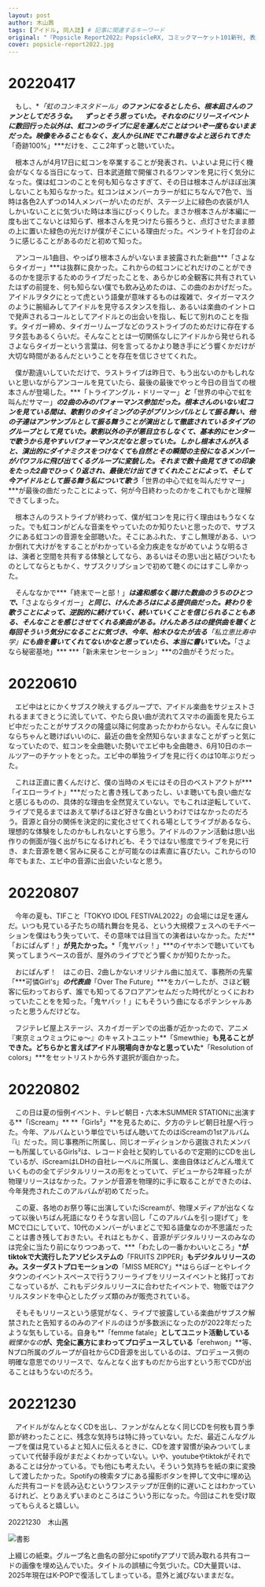 ```yaml
---
layout: post
author: 木山茜
tags: [アイドル, 同人誌] # 記事に関連するキーワード
original: "『Popsicle Report2022』PopsicleRX, コミックマーケット101新刊, 表紙イラスト:きた～のゆ～すけ, 発行日:2022年12月30日" # 初出情報
cover: popsicle-report2022.jpg
---
```

# 20220417
　もし、**「虹のコンキスタドール」**のファンになるとしたら、**根本凪**さんのファンとしてだろうな。
　ずっとそう思っていた。それなのにリリースイベントに数回行った以外は、虹コンのライブに足を運んだことはついぞ一度もないままだった。映像をみることもなく、友人からLINEでこれ聴きなよと送られてきた***「奇跡100%」***だけを、ここ2年ずっと聴いていた。

　根本さんが4月17日に虹コンを卒業することが発表され、いよいよ見に行く機会がなくなる当日になって、日本武道館で開催されるワンマンを見に行く気分になった。僕は虹コンのことを何も知らなさすぎて、その日は根本さんがほぼ出演しないことも知らなかった。虹コンはメンバーカラーが虹にちなんで7色で、当時は各色2人ずつの14人メンバーがいたのだが、ステージ上に緑色の衣装が1人しかいないことに気づいた時は本当にびっくりした。まさか根本さんが本編に一度も出てこないとは知らず、根本さんを見つけたら振ろうと、点灯させたまま膝の上に置いた緑色の光だけが僕がそこにいる理由だった。ペンライトを灯台のように感じることがあるのだと初めて知った。

　アンコール1曲目、やっぱり根本さんがいないまま披露された新曲***「さよならタイガー」***は抜群に良かった。これからの虹コンにどれだけのことができるのかを提示するためのライブだったことを、あらかじめ全観客に共有されていたはずの前提を、何も知らない僕でも飲み込めたのは、この曲のおかげだった。アイドルヲタクにとって虎という語彙が意味するものは複雑で、タイガーマスクのように腕組みしてアイドルを見守るスタンスを指し、あるいは楽曲のイントロで発声されるコールとしてアイドルとの出会いを指し、転じて別れのことを指す。タイガー締め、タイガーリムーブなどのラストライブのためだけに存在するヲタ芸もあるくらいだ。そんなこととは一切関係なしにアイドルから発せられるさよならタイガーという言葉は、何を言ってるかより聴き手にどう響くかだけが大切な時間があるんだということを存在を信じさせてくれた。

　僕が勘違いしていただけで、ラストライブは昨日で、もう出ないのかもしれないと思いながらアンコールを見ていたら、最後の最後でやっと今日の目当ての根本さんが登場した。***「トライアングル・ドリーマー」***と***「世界の中心で虹を叫んだサマー」***の2曲のみのパフォーマンス参加だった。根本さんのいない虹コンを見ている間は、歌割りのタイミングの子がプリンシパルとして振る舞い、他の子達はアンサンブルとして振る舞うことが演出として徹底されているタイプのグループとして見ていた。歌割以外の子が悪目立ちしなくて、基本的にセンターで歌うから見やすいパフォーマンスだなと思っていた。しかし根本さんが入ると、演出的にダイナミクスをつけなくても自然とその瞬間の主役になるメンバーがパワフルに飛び出てくるグループに変貌した。それまで数十曲見てきての印象をたった2曲でひっくり返され、最後だけ出てきてくれたことによって、そして今アイドルとして振る舞う私について歌う***「世界の中心で虹を叫んだサマー」***が最後の曲だったことによって、何が今日終わったのかをこれでもかと理解できてしまった。

　根本さんのラストライブが終わって、僕が虹コンを見に行く理由はもうなくなった。でも虹コンがどんな音楽をやっていたのか知りたいと思ったので、サブスクにある虹コンの音源を全部聴いた。そこにあふれた、すこし無理がある、いつか倒れて大けがをすることがわかっている全力疾走をながめていような明るさは、演者と空間を共有する体験としてなら、あるいはその思い出と結びついたものとしてならともかく、サブスクリプションで初めて聴くのにはすこし辛かった。

　そんななかで***「終末でーと部！」***は違和感なく聴けた数曲のうちのひとつで、***「さよならタイガー」***と同じ、けんたあろはによる提供曲だった。終わりを歌うことによって、逆説的に続けていく、続いていくことを信じられることもある、そんなことを感じさせてくれる楽曲がある。けんたあろはの提供曲を聴くと毎回そういう気分になることに気づき、今年、**柏木ひなた**が去る**「私立恵比寿中学」**にも曲を書いてくれてないかなと思っていたら、本当に書いていた。***「さよなら秘密基地」*** ***「新未来センセーション」***の2曲がそうだった。
# 20220610
　エビ中はとにかくサブスク映えするグループで、アイドル楽曲をサジェストされるままてきとうに流していて、やたら良い曲が流れてスマホの画面を見たらエビ中だったことがサブスクの隆盛以降に何度あったかわからない。そんなに良いならちゃんと聴けばいいのに、最近の曲を全然知らないままなことがずっと気になっていたので、虹コンを全曲聴いた勢いでエビ中も全曲聴き、6月10日のホールツアーのチケットをとった。エビ中の単独ライブを見に行くのは10年ぶりだった。

　これは正直に書くんだけど、僕の当時のメモにはその日のベストアクトが***「イエローライト」***だったと書き残してあったし、いま聴いても良い曲だなと感じるものの、具体的な理由を全然覚えていない。でもこれは逆転していて、ライブで見るまではあえて挙げるほど好きな曲というわけではなかったのだろう。音源と自分の関係を決定的に変化させてくれる場としてライブがあるなら、理想的な体験をしたのかもしれないとすら思う。アイドルのファン活動は思い出作りの側面が強く出がちになるけれども、そうではない態度でライブを見に行き、また音源を聴く営みに戻ることが可能なのは素直に喜びたい。これからの10年でもまた、エビ中の音源に出会いたいなと思う。
# 20220807
　今年の夏も、TIFこと「TOKYO IDOL FESTIVAL2022」の会場には足を運んだ。いつも見ている子たちの晴れ舞台を見る、という大規模フェスへのモチベーションを僕はもう失っていて、その意味では目当ての演者はいなかった。ただ**「おにぱんず！」**が見たかった。***「鬼ヤバッ！」***のイヤホンで聴いていても笑ってしまうベースの音が、屋外のライブでどう響くかが知りたかった。

　おにぱんず！　はこの日、2曲しかないオリジナル曲に加えて、事務所の先輩「***可憐Girl's」***の代表曲***「Over The Future」***をカバーしたが、さほど観客に伝わっておらず、誰でも知ってるフロアアンセムだった時代がとっくにおわっていたことをを知った。「鬼ヤバッ！」にもそういう曲になるポテンシャルあったと思うんだけどな。

　フジテレビ屋上ステージ、スカイガーデンでの出番が近かったので、アニメ『東京ミュウミュウにゅ〜』のキャストユニット**「Smewthie」**も見ることができた。どちらかと言えばアイドル現場向きかなと思っていた***「Resolution of colors」***をセットリストから外す選択が面白かった。
# 20220802
　この日は夏の恒例イベント、テレビ朝日・六本木SUMMER STATIONに出演する**「iScream」** **「Girls²」**を見るために、夕方のテレビ朝日社屋へ行った。今年、アルバムという単位でいちばん聴いてたのはiScreamの1stアルバム『i』だった。同じ事務所に所属し、同じオーディションから選抜されたメンバーも所属しているGirls²は、レコード会社と契約しているので定期的にCDを出しているが、iScreamはLDHの自社レーベルに所属し、楽曲自体はどんどん増えていくものの全てデジタルリリースの形をとっていて、デビューから2年経ったが物理リリースはなかった。ファンが音源を物理的に手に取ることができたのは、今年発売されたこのアルバムが初めてだった。

　この夏、各地のお祭り等に出演していたiScreamが、物理メディアが出なくなって以後いちばん死語になりそうな言い回し「このアルバムを引っ提げて」をMCで口にしていて、10代のメンバーがいまどこで知る語彙なのか不思議だったことは書き残しておきたい。それはともかく、音源がデジタルリリースのみなのは完全に当たり前になりつつあって、***「わたしの一番かわいいところ」***がtiktokで大流行したアソビシステムの**「FRUITS ZIPPER」**もデジタルリリースのみ。スターダストプロモーションの**「MISS MERCY」**はららぽーとやレイクタウンのイベントスペースで行うフリーライブをリリースイベントと銘打っておこなっているが、これもデジタルリリースに合わせたイベントで、物販ではアクリルスタンドを中心としたグッズ類のみが販売されている。

　そもそもリリースという感覚がなく、ライブで披露している楽曲がサブスク解禁されたと告知するのみのアイドルのほうが多数派になったのが2022年だったような気もしている。自身も**「femme fatale」**としてユニット活動している***戦慄かなの***が、完全に裏方にまわってプロデュースしている**「erehwon」**等、Nプロ所属のグループが自社からCD音源を出しているのは、プロデュース側の明確な意思でのリリースで、なんとなく出すものだから出すという形でCDが出ることはもうないのだろう。
# 20221230
　アイドルがなんとなくCDを出し、ファンがなんとなく同じCDを何枚も買う季節が終わったことに、残念な気持ちは特に持っていない。ただ、最近こんなグループを僕は見ているよと知人に伝えるときに、CDを渡す習慣が染みついてしまっていて代替手段がまだよくわかっていない。いや、youtubeやtiktokがそれであることは分かっている。でも他にも考えたい。そういう気持ちを紙の束に変換して渡したかった。Spotifyの検索タブにある撮影ボタンを押して文中に埋め込んだ共有コードを読み込むというワンステップが圧倒的に遅いことはわかっているけれど、とりあえずいまのところはこういう形になった。今回はこれを受け取ってもらえると嬉しい。

20221230　木山茜

![書影](/assets/img/posts/popsicle-report2022.jpg)
<p class="caption">上綴じの紙束。グループ名と曲名の部分にspotifyアプリで読み取れる共有コードの画像を埋め込んでいた。タイトルの誤植に今気づいた。CD大量買いは、2025年現在はK-POPで復活してしまっている。意外と滅びないままだな。</p>